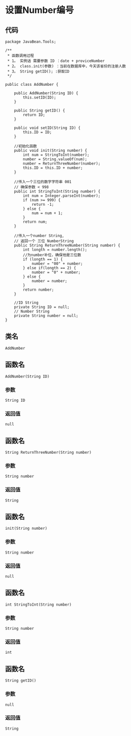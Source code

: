 # 设置Number编号
## 代码 
```
package JavaBean.Tools;

/**
 * 函数调用过程
 * 1。 实例话 需要参数 ID ：date + proviceNumber
 * 2。 class.init(参数) ：当前在数据库中，今天该省份的注册人数
 * 3。 String getID(); :获取ID
 */

public class AddNumber {

    public AddNumber(String ID) {
        this.setID(ID);
    }

    public String getID() {
        return ID;
    }

    public void setID(String ID) {
        this.ID = ID;
    }

    //初始化函数
    public void init(String number) {
        int num = StringToInt(number);
        number = String.valueOf(num);
        number = ReturnThreeNumber(number);
        this.ID = this.ID + number;
    }

    //传入一个三位的数字字符串 001
    // 确保参数 < 998
    public int StringToInt(String number) {
        int num = Integer.parseInt(number);
        if (num >= 999) {
            return -1;
        } else {
            num = num + 1;
        }
        return num;
    }

    //传入一个number String,
    // 返回一个 三位 NumberString
    public String ReturnThreeNumber(String number) {
        int longth = number.length();
        //为number补位，确保他是三位数
        if (longth == 1) {
            number = "00" + number;
        } else if(longth == 2) {
            number = "0" + number;
        } else {
            number = number;
        }
        return number;
    }

    //ID String
    private String ID = null;
    // Number String
    private String number = null;
}

```
## 类名
```
AddNumber
```
## 函数名
```
AddNumber(String ID)
```
### 参数
```
String ID 
```
### 返回值
```
null
```
## 函数名
```
String ReturnThreeNumber(String number)
```
### 参数
```
String number
```
### 返回值
```
String
```
## 函数名
```
init(String number)
```
### 参数
```
String number
```
### 返回值
```
null
```
## 函数名
```
int StringToInt(String number)
```
### 参数
```
String number
```
### 返回值
```
int
```
## 函数名
```
String getID()
```
### 参数
```
null
```
### 返回值
```
String
```














